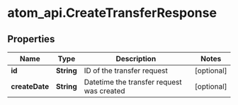 # atom_api.CreateTransferResponse

## Properties
Name | Type | Description | Notes
------------ | ------------- | ------------- | -------------
**id** | **String** | ID of the transfer request | [optional] 
**createDate** | **String** | Datetime the transfer request was created | [optional] 


